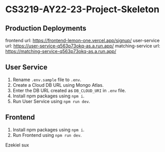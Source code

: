 # CS3219-AY22-23-Project-Skeleton

## Production Deployments
frontend url: https://frontend-lemon-one.vercel.app/signup/
user-service url: https://user-service-q563p73okq-as.a.run.app/
matching-service url: https://matching-service-q563p73okq-as.a.run.app/

## User Service
1. Rename `.env.sample` file to `.env`.
2. Create a Cloud DB URL using Mongo Atlas.
3. Enter the DB URL created as `DB_CLOUD_URI` in `.env` file.
4. Install npm packages using `npm i`.
5. Run User Service using `npm run dev`.

## Frontend
1. Install npm packages using `npm i`.
2. Run Frontend using `npm run dev`.

Ezekiel sux
